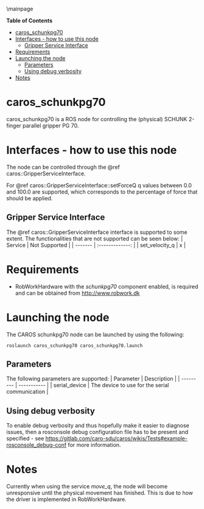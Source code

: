 \mainpage
<!-- markdown-toc start - Don't edit this section. Run M-x markdown-toc/generate-toc again -->
**Table of Contents**

- [caros_schunkpg70](#carosschunkpg70)
- [Interfaces - how to use this node](#interfaces---how-to-use-this-node)
    - [Gripper Service Interface](#gripper-service-interface)
- [Requirements](#requirements)
- [Launching the node](#launching-the-node)
    - [Parameters](#parameters)
    - [Using debug verbosity](#using-debug-verbosity)
- [Notes](#notes)

<!-- markdown-toc end -->

# caros_schunkpg70 #
caros_schunkpg70 is a ROS node for controlling the (physical) SCHUNK 2-finger parallel gripper PG 70.

# Interfaces - how to use this node #
The node can be controlled through the @ref caros::GripperServiceInterface.

For @ref caros::GripperServiceInterface::setForceQ q values between 0.0 and 100.0 are supported, which corresponds to the percentage of force that should be applied.

## Gripper Service Interface ##
The @ref caros::GripperServiceInterface interface is supported to some extent. The functionalities that are not supported can be seen below:
| Service | Not Supported |
| ------- | :-------------: |
| set_velocity_q | x |

# Requirements #
- RobWorkHardware with the *schunkpg70* component enabled, is required and can be obtained from http://www.robwork.dk

# Launching the node #
The CAROS schunkpg70 node can be launched by using the following:

    roslaunch caros_schunkpg70 caros_schunkpg70.launch

## Parameters ##
The following parameters are supported:
| Parameter | Description |
| --------- | ----------- |
| serial_device | The device to use for the serial communication |

## Using debug verbosity ##
To enable debug verbosity and thus hopefully make it easier to diagnose issues, then a rosconsole debug configuration file has to be present and specified - see https://gitlab.com/caro-sdu/caros/wikis/Tests#example-rosconsole_debug-conf for more information.

# Notes #
Currently when using the service _move\_q_, the node will become unresponsive until the physical movement has finished. This is due to how the driver is implemented in RobWorkHardware.
